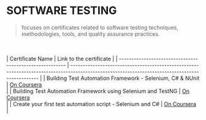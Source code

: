 # SOFTWARE TESTING
> focuses on certificates related to software testing techniques, methodologies, tools, 
> and quality assurance practices.


<br /><br />
| Certificate Name                                          | Link to the certificate                                                                                                                         |
| --------------------------------------------------------  | ----------------------------------------------------------------------------------------------------------------------------------------------- |
| Building Test Automation Framework - Selenium, C# & NUnit | [On Coursera](https://www.coursera.org/account/accomplishments/certificate/PSHTWBWCT66D) <br /> |
| Building Test Automation Framework using Selenium and TestNG | [On Coursera](https://www.coursera.org/account/accomplishments/certificate/MLP763N4XF73) <br /> |
| Create your first test automation script - Selenium and C# | [On Coursera](https://www.coursera.org/account/accomplishments/certificate/9U5Y3S6MGRQ2) <br /> |
